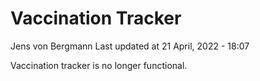 Vaccination Tracker
================
Jens von Bergmann
Last updated at 21 April, 2022 - 18:07

Vaccination tracker is no longer functional.
